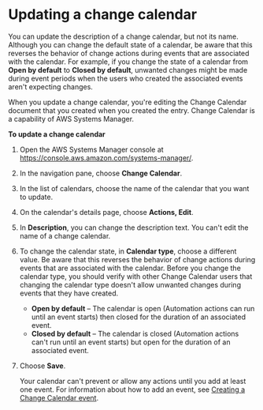 # Updating a change calendar<a name="change-calendar-update"></a>

You can update the description of a change calendar, but not its name\. Although you can change the default state of a calendar, be aware that this reverses the behavior of change actions during events that are associated with the calendar\. For example, if you change the state of a calendar from **Open by default** to **Closed by default**, unwanted changes might be made during event periods when the users who created the associated events aren't expecting changes\.

When you update a change calendar, you're editing the Change Calendar document that you created when you created the entry\. Change Calendar is a capability of AWS Systems Manager\.

**To update a change calendar**

1. Open the AWS Systems Manager console at [https://console\.aws\.amazon\.com/systems\-manager/](https://console.aws.amazon.com/systems-manager/)\.

1. In the navigation pane, choose **Change Calendar**\.

1. In the list of calendars, choose the name of the calendar that you want to update\.

1. On the calendar's details page, choose **Actions, Edit**\.

1. In **Description**, you can change the description text\. You can't edit the name of a change calendar\.

1. To change the calendar state, in **Calendar type**, choose a different value\. Be aware that this reverses the behavior of change actions during events that are associated with the calendar\. Before you change the calendar type, you should verify with other Change Calendar users that changing the calendar type doesn't allow unwanted changes during events that they have created\.
   + **Open by default** – The calendar is open \(Automation actions can run until an event starts\) then closed for the duration of an associated event\.
   + **Closed by default** – The calendar is closed \(Automation actions can't run until an event starts\) but open for the duration of an associated event\.

1. Choose **Save**\.

   Your calendar can't prevent or allow any actions until you add at least one event\. For information about how to add an event, see [Creating a Change Calendar event](change-calendar-create-event.md)\.